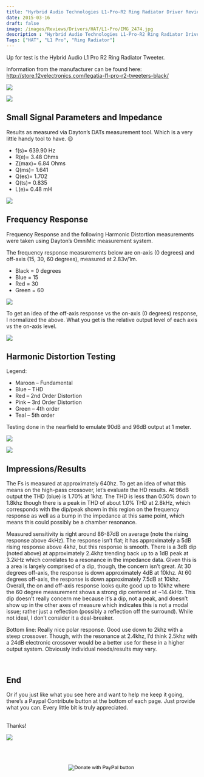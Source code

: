 ```yaml
---
title: "Hyrbrid Audio Technologies L1-Pro-R2 Ring Radiator Driver Review"
date: 2015-03-16
draft: false
image: /images/Reviews/Drivers/HAT/L1-Pro/IMG_2474.jpg
description : "Hyrbrid Audio Technologies L1-Pro-R2 Ring Radiator Driver"
Tags: ["HAT", "L1 Pro", "Ring Radiator"]
---
```


Up for test is the Hybrid Audio L1 Pro R2 Ring Radiator Tweeter.

Information from the manufacturer can be found here:
http://store.12velectronics.com/legatia-l1-pro-r2-tweeters-black/

![](/images/Reviews/Drivers/HAT/L1-Pro/IMG_2475.jpg)

![](/images/Reviews/Drivers/HAT/L1-Pro/IMG_2482.jpg)

## Small Signal Parameters and Impedance

Results as measured via Dayton’s DATs measurement tool.  Which is a very little handy tool to have.  😉

* f(s)= 639.90 Hz
* R(e)= 3.48 Ohms
* Z(max)= 6.84 Ohms
* Q(ms)= 1.641
* Q(es)= 1.702
* Q(ts)= 0.835
* L(e)= 0.48 mH

![](/images/Reviews/Drivers/HAT/L1-Pro/l1pro-imp.png)

## Frequency Response

Frequency Response and the following Harmonic Distortion measurements were taken using Dayton’s OmniMic measurement system.

The frequency response measurements below are on-axis (0 degrees) and off-axis (15, 30, 60 degrees), measured at 2.83v/1m.
* Black = 0 degrees
* Blue = 15
* Red = 30
* Green = 60

![](/images/Reviews/Drivers/HAT/L1-Pro/l1pror2-FR.png)

To get an idea of the off-axis response vs the on-axis (0 degrees) response, I normalized the above.  What you get is the relative output level of each axis vs the on-axis level.

![](/images/Reviews/Drivers/HAT/L1-Pro/l1pror2-normalized.png)

## Harmonic Distortion Testing

Legend:
* Maroon – Fundamental
* Blue – THD
* Red – 2nd Order Distortion
* Pink – 3rd Order Distortion
* Green – 4th order
* Teal – 5th order

Testing done in the nearfield to emulate 90dB and 96dB output at 1 meter.

![](/images/Reviews/Drivers/HAT/L1-Pro/l1pro-r2-hd90.png)

![](/images/Reviews/Drivers/HAT/L1-Pro/l1pro-r2-hd96.png)


## Impressions/Results

The Fs is measured at approximately 640hz.  To get an idea of what this means on the high-pass crossover, let’s evaluate the HD results.  At 96dB output the THD (blue) is 1.70% at 1khz.  The THD is less than 0.50% down to 1.8khz though there is a peak in THD of about 1.0% THD at 2.8kHz, which corresponds with the dip/peak shown in this region on the frequency response as well as a bump in the impedance at this same point, which means this could possibly be a chamber resonance.

Measured sensitivity is right around 86-87dB on average (note the rising response above 4kHz).  The response isn’t flat; it has approximately a 5dB rising response above 4khz, but this response is smooth. There is a 3dB dip (noted above) at approximately 2.4khz trending back up to a 1dB peak at 3.2kHz which correlates to a resonance in the impedance data. Given this is a area is largely comprised of a dip, though, the concern isn’t great.  At 30 degrees off-axis, the response is down approximately 4dB at 10khz.  At 60 degrees off-axis, the response is down approximately 7.5dB at 10khz.  Overall, the on and off-axis response looks quite good up to 10khz where the 60 degree measurement shows a strong dip centered at ~14.4kHz.  This dip doesn’t really concern me because it’s a dip, not a peak, and doesn’t show up in the other axes of measure which indicates this is not a modal issue; rather just a reflection (possibly a reflection off the surround).  While not ideal, I don’t consider it a deal-breaker.

Bottom line:  Really nice polar response.  Good use down to 2khz with a steep crossover.  Though, with the resonance at 2.4khz, I’d think 2.5khz with a 24dB electronic crossover would be a better use for these in a higher output system.  Obviously individual needs/results may vary.


<br>

## End

Or if you just like what you see here and want to help me keep it going, there’s a Paypal Contribute button at the bottom of each page.  Just provide what you can.  Every little bit is truly appreciated.

<br>Thanks!</b>

![](https://media1.tenor.com/images/59709f6499ad33a0fbf7817cd37a3f2d/tenor.gif?itemid=16076895)


<br></br>
<center>
  <form action="https://www.paypal.com/cgi-bin/webscr" method="post" target="_top">
  <input type="hidden" name="cmd" value="_s-xclick" />
  <input type="hidden" name="hosted_button_id" value="52ANEATKE6JHQ" />
  <input type="image" src="https://www.dcrc.co/wp-content/uploads/2016/06/PayPal-Donate-Button-PNG-HD-300x103.png" border="0" name="submit" title="PayPal - The safer, easier way to pay online!" alt="Donate with PayPal button" />
  <img alt="" border="0" src="https://www.paypal.com/en_US/i/scr/pixel.gif" width="1" height="1" />
  </form>
<br></br>
</center>
